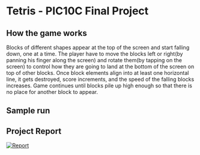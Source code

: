 # Tetris - PIC10C Final Project

## How the game works

Blocks of different shapes appear at the top of the screen and start falling down, 
one at a time. The player have to move the blocks left or right(by panning his finger
along the screen) and rotate them(by tapping on the screen) to control how they are going
to land at the bottom of the screen on top of other blocks. Once block elements align into
at least one horizontal line, it gets destroyed, score increments, and the speed of the 
falling blocks increases. Game continues until blocks pile up high enough so that there 
is no place for another block to appear.

## Sample run


## Project Report
[![Report](https://raw.githubusercontent.com/merviolli/PIC10C/master/Tetris/report.svg)](https://github.com/merviolli/PIC10C/raw/master/Tetris/reportPIC.pdf)
